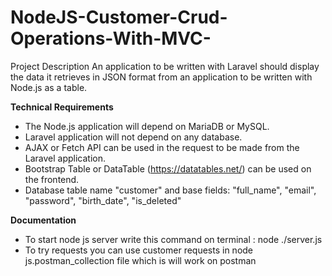 # NodeJS-Customer-Crud-Operations-With-MVC-
Project Description  An application to be written with Laravel should display the data it retrieves in JSON format from an application to be written with Node.js as a table. 


**Technical Requirements**  
- The Node.js application will depend on MariaDB or MySQL. 
- Laravel application will not depend on any database. 
- AJAX or Fetch API can be used in the request to be made from the Laravel application.
- Bootstrap Table or DataTable (https://datatables.net/) can be used on the frontend.
- Database table name "customer" and base fields: "full_name", "email", "password", "birth_date", "is_deleted"


**Documentation** 
- To start node js server write this command on terminal : node ./server.js
- To try requests you can use customer requests in node js.postman_collection file which is will work on postman
